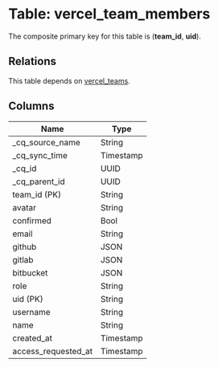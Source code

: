 # Table: vercel_team_members

The composite primary key for this table is (**team_id**, **uid**).

## Relations

This table depends on [vercel_teams](vercel_teams.md).

## Columns

| Name          | Type          |
| ------------- | ------------- |
|_cq_source_name|String|
|_cq_sync_time|Timestamp|
|_cq_id|UUID|
|_cq_parent_id|UUID|
|team_id (PK)|String|
|avatar|String|
|confirmed|Bool|
|email|String|
|github|JSON|
|gitlab|JSON|
|bitbucket|JSON|
|role|String|
|uid (PK)|String|
|username|String|
|name|String|
|created_at|Timestamp|
|access_requested_at|Timestamp|